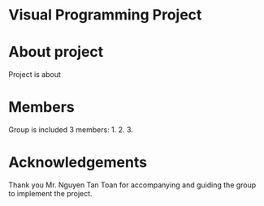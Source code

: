 # Visual Programming Project


# About project
 Project is about
 
# Members
Group is included 3 members:
1.
2.
3.

# Acknowledgements
Thank you Mr. Nguyen Tan Toan for accompanying and guiding the group to implement the project.



